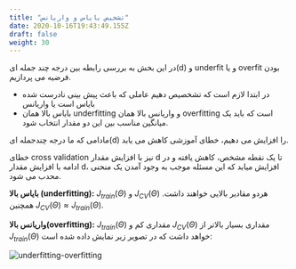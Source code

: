```yaml
---
title: "تشخیص بایاس و واریانس"
date: 2020-10-16T19:43:49.155Z
draft: false
weight: 30
---
```


در این بخش به بررسی رابطه بین درجه چند جمله ای(d) و underfit و یا overfit بودن فرضیه می پردازیم.

- در ابتدا لازم است که تشخصیص دهیم عاملی که باعث پیش بینی نادرست شده بایاس است یا واریانس
- بایاس بالا همان underfitting و واریانس بالا همان overfitting است که باید یک میانگین مناسب بین این دو مقدار انتخاب شود.

مادامی که ما درجه چندجمله ای(d) را افزایش می دهیم، خطای آموزشی کاهش می یابد.

خطای cross validation  نیز با افزایش مقدار d تا یک نقطه مشخص، کاهش یافته و در ادامه با افزایش مقدار d، افزایش میابد که این مسئله موجب به وجود آمدن یک منحنی محدب می شود.

 **بایاس بالا (underfitting):** $J_{train}(\Theta )$ و $J_{CV}(\Theta )$ هردو مقادیر بالایی خواهند داشت. همچنین $J_{CV}(\Theta ) \approx J_{train}(\Theta )$.

**واریانس بالا(overfitting):** $J_{train}(\Theta )$ مقداری کم و $J_{CV}(\Theta )$ مقداری بسیار بالاتر از $J_{train}(\Theta )$ خواهد داشت که در تصویر زیر نمایش داده شده است:

![underfitting-overfitting](../images/underfit-overfit.jpg)